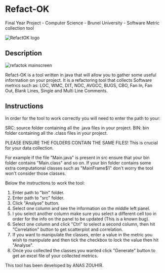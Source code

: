 # Refact-OK
Final Year Project - Computer Science - Brunel University - Software Metric collection tool

![RefactOK logo](https://user-images.githubusercontent.com/44699188/155251222-d8ec4046-1aa5-4598-bc01-30d6c5cfe055.PNG)

## Description
![refactok mainscreen](https://user-images.githubusercontent.com/44699188/155251695-ab72aefc-205e-4141-9014-c454f2d9333d.PNG)

Refact-OK is a tool written in java that will allow you to gather some useful information on your project.
It is a refactoring tool that collects Software metrics such as: LOC, WMC, DIT, NOC, AVGCC, BUGS, CBO, Fan In, Fan Out, Blank Lines, Single and Multi Line Comments.

## Instructions

In order for the tool to work correctly you will need to enter the path to your:

SRC: source folder containing all the .java files in your project.
BIN: bin folder containing all the .class files in your project.

PLEASE ENSURE THE FOLDERS CONTAIN THE SAME FILES! This is crucial for your data collection.

For example if the file "Main.java" is present in src ensure that your bin folder contains "Main.class" and so on.
If your bin folder contains some extra computational classes such as "MainFrame$1" don't worry the tool won't consider those classes.

Below the instructions to work the tool:

1. Enter path to "bin" folder.
2. Enter path to "src" folder.
3. Click "Analyse" button.
4. Select one column and see the information on the middle left panel.
5. I you select another column make sure you select a different cell too in order for the info on the panel to be updated (This is a known bug).
6. Select one column and click "Ctrl" to select a second column, then hit "Correlation" button to get scatterplot and correlation.
7. If you want to manipulate the classes, enter a value in the metric you wish to manipulate and then tick the checkbox to lock the value then hit "Analyse".
8. Once you collected the classes you wanted click "Generate" button to get an excel file of your collected metrics.

This tool has been developed by ANAS ZOUHIR.
